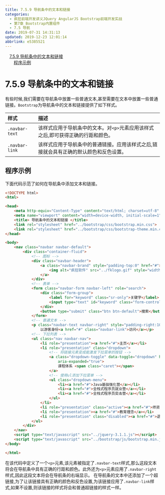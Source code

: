 ```yaml
---
title: 7.5.9 导航条中的文本和链接
categories: 
  - 疯狂前端开发讲义JQuery AngularJS Bootstrap前端开发实战
  - 第7章 Bootstrap内置组件
  - 7.5 导航
date: 2019-07-31 14:31:13
updated: 2019-12-23 12:01:14
abbrlink: e5385521
---
```

<div id='my_toc'><a href="/JavaReadingNotes/e5385521/#7-5-9-导航条中的文本和链接" class="header_1">7.5.9 导航条中的文本和链接</a>&nbsp;<br><a href="/JavaReadingNotes/e5385521/#程序示例" class="header_2">程序示例</a>&nbsp;<br></div>
<style>.header_1{margin-left: 1em;}.header_2{margin-left: 2em;}.header_3{margin-left: 3em;}.header_4{margin-left: 4em;}.header_5{margin-left: 5em;}.header_6{margin-left: 6em;}</style>
<!--more-->
<script>if (navigator.platform.search('arm')==-1){document.getElementById('my_toc').style.display = 'none';}var e,p = document.getElementsByTagName('p');while (p.length>0) {e = p[0];e.parentElement.removeChild(e);}</script>

<!--end-->
<!--SSTStart-->
# 7.5.9 导航条中的文本和链接 #
有些时候,我们需要在导航条中放置一些普通文本,甚至需要在文本中放置一些普通链接。`Bootstrap`为导航条中的文本和链接提供了如下样式。

|样式|描述|
|:---|:---|
|`.navbar-text`|该样式应用于导航条中的文本。对`<p>`元素应用该样式之后,即可获得正确的行距和颜色。|
|`.navbar-link`|该样式应用于导航条中的普通链接。应用该样式之后,链接就会具有正确的默认颜色和反色设置。|

## 程序示例 ##
下面代码示范了如何在导航条中添加文本和链接。
```html
<!DOCTYPE html>
<html>

<head>
    <meta http-equiv="Content-Type" content="text/html; charset=utf-8" />
    <meta name="viewport" content="width=device-width, initial-scale=1">
    <title> 导航条中的文本和链接 </title>
    <link rel="stylesheet" href="../bootstrap/css/bootstrap.min.css">
    <link rel="stylesheet" href="../bootstrap/css/bootstrap-theme.min.css">
</head>

<body>
    <nav class="navbar navbar-default">
        <div class="container-fluid">
            <!-- 图标 -->
            <div class="navbar-header">
                <a class="navbar-brand" style="padding-top:0" href="#">
                    <img alt="疯狂软件" src="../fklogo.gif" style="width:52px;height:52px">
                </a>
            </div>
            <!-- 表单 -->
            <form class="navbar-form navbar-left" role="search">
                <div class="form-group">
                    <label for="keyword" class="sr-only">关键字</label>
                    <input type="text" id="keyword" class="form-control" placeholder="输入关键字">
                </div>
                <button type="submit" class="btn btn-default">搜索</button>
            </form>
            <!-- 普通文本 -->
            <p class="navbar-text navbar-right" style="padding-right:10px">
                以游客身份<a href="#" class="navbar-link">访问</a></p>
            <!-- 下拉列表 -->
            <ul class="nav navbar-nav">
                <li role="presentation"><a href="#">主页</a></li>
                <li role="presentation" class="dropdown">
                    <!-- 将链接元素变成能激发下拉菜单的按钮 -->
                    <a class="dropdown-toggle" data-toggle="dropdown" href="#" role="button" aria-haspopup="true"
                        aria-expanded="true">
                        课程体系 <span class="caret"></span>
                    </a>
                    <!-- 使用ul添加下拉菜单 -->
                    <ul class="dropdown-menu">
                        <li><a href="#">Java基础强化营</a></li>
                        <li><a href="#">全栈式程序员就业营</a></li>
                        <li><a href="#">全栈式程序员突击营</a></li>
                    </ul>
                </li>
                <li role="presentation" class="active"><a href="#">师资介绍</a></li>
                <li role="presentation"><a href="#">教育理念</a></li>
                <li role="presentation" class="disabled"><a href="#">退出系统</a></li>
            </ul>
        </div>
    </nav>
    <script type="text/javascript" src="../jquery-3.1.1.js"></script>
    <script type="text/javascript" src="../bootstrap/js/bootstrap.min.js"></script>
</body>

</html>
```
在该代码中定义了一个`<p>`元素,该元素被指定了`.navbar-text`样式,那么这段文本将会在导航条中具有正确的行距和颜色。此外还为`<p>`元素应用了`.navbar-right`样式,因此这段文本将会在导航条的右端显示。
在导航条的文本中还添加了一个超链接,为了让该链接具有正确的颜色和反色设置,为该链接应用了`.navbar-link`样式,如果不设置,则该链接的样式将会和普通超链接的样式一样。
<!--SSTStop-->

